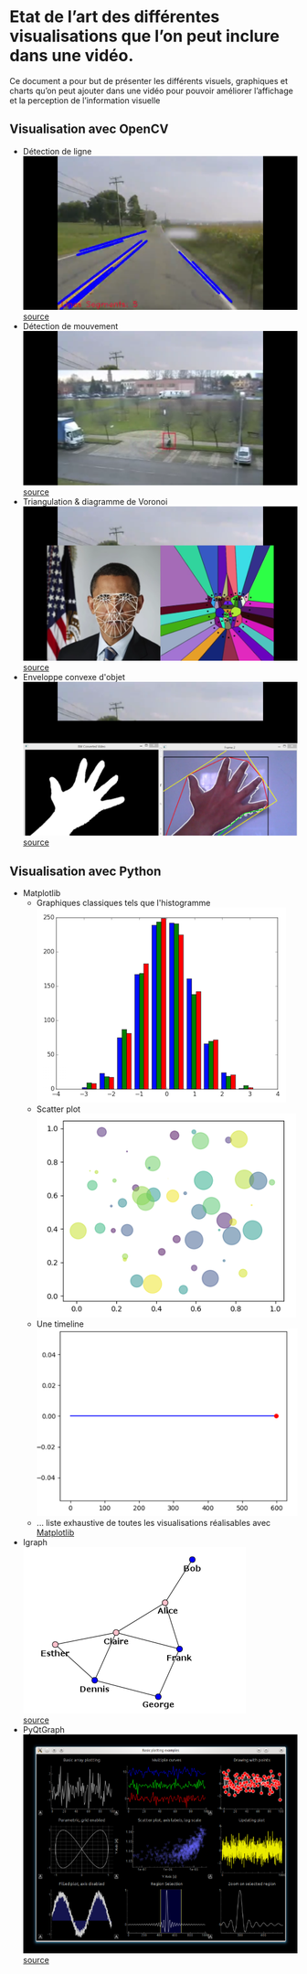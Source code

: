 # Etat de l’art des différentes visualisations que l’on peut inclure dans une vidéo.

Ce document a pour but de présenter les différents visuels, graphiques et charts qu’on peut ajouter dans une vidéo pour pouvoir améliorer l’affichage et la perception de l’information visuelle

## Visualisation avec OpenCV
* Détection de ligne
![lane](images/lane.png)
<a href="https://www.youtube.com/watch?v=vaj7P-6MByo">source</a>
* Détection de mouvement
![motion](images/motion.png)
<a href="https://www.youtube.com/watch?v=lzRGp3nc8Tw">source</a>
* Triangulation & diagramme de Voronoi
![voronoi](images/voronoi.png)
<a href="https://www.youtube.com/watch?v=GGx8gxp9LyY">source</a>
* Enveloppe convexe d'objet
![convexe](images/convex.png)
<a href="https://www.youtube.com/watch?v=W7YKrMynXpE">source</a>

## Visualisation avec Python
* Matplotlib
  * Graphiques classiques tels que l'histogramme <br/>
  ![histo](images/histo.png)
  * Scatter plot <br/>
  ![scatter](images/scatter.png)
  * Une timeline <br/>
  ![timeline](images/timeline.png)
  * ...
liste exhaustive de toutes les visualisations réalisables avec <a href="https://matplotlib.org/gallery.html#">Matplotlib</a>
* Igraph <br/>
![igraph](images/igraph.png) <br/>
<a href="http://igraph.org/python/">source</a>
* PyQtGraph <br/>
![pyqt](images/pyqtgraph.png) <br/>
<a href="http://www.pyqtgraph.org/">source</a>
